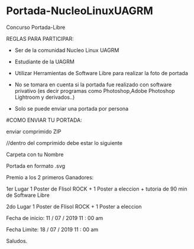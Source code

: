 # Portada-NucleoLinuxUAGRM

Concurso Portada-Libre




REGLAS PARA PARTICIPAR:

- Ser de la comunidad Nucleo Linux UAGRM

- Estudiante de la UAGRM

- Utilizar Herramientas de Software Libre para realizar la foto de portada

- No se tomara en cuenta si la portada fue realizado con software privativo (es decir programas como Photoshop,Adobe Photoshop Lightroom y derivados..)

- Solo se puede enviar una portada por persona




#COMO ENVIAR TU PORTADA:

enviar comprimido ZIP

//dentro del comprimido debe  estar lo siguiente

Carpeta con tu Nombre

Portada en formato .svg





Premio a los 2 primeros Ganadores:


1er Lugar
	1 Poster de Flisol ROCK + 1 Poster a eleccion + tutoria de 90 min de Software Libre

2do Lugar
	1 Poster de Flisol ROCK + 1 Poster a eleccion
  
  






Fecha de inicio: 11 / 07 / 2019   11 : 00 am

Fecha Limite: 18 / 07 / 2019  11 : 00 am







Saludos.
